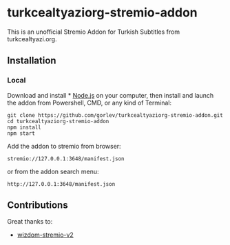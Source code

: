 # turkcealtyaziorg-stremio-addon
This is an unofficial Stremio Addon for Turkish Subtitles from turkcealtyazi.org.


## Installation

### Local
Download and install * [Node.js](https://nodejs.org/en/download/) on your computer, then install and launch the addon from Powershell, CMD, or any kind of Terminal:

```
git clone https://github.com/gorlev/turkcealtyaziorg-stremio-addon.git
cd turkcealtyaziorg-stremio-addon
npm install
npm start
```

Add the addon to stremio from browser:
```
stremio://127.0.0.1:3648/manifest.json
```

or from the addon search menu:
```
http://127.0.0.1:3648/manifest.json
```

## Contributions

Great thanks to:
* [wizdom-stremio-v2](https://github.com/maormagori/wizdom-stremio-v2)
